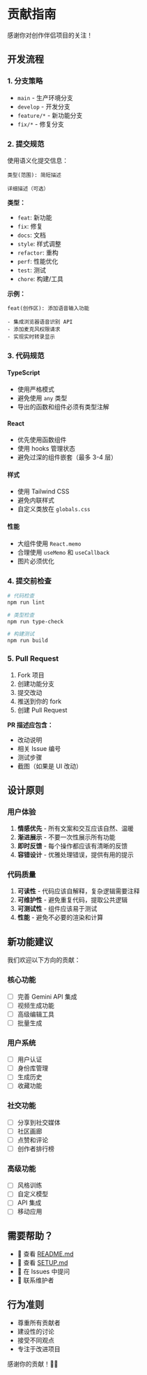 # 贡献指南

感谢你对创作伴侣项目的关注！

## 开发流程

### 1. 分支策略

- `main` - 生产环境分支
- `develop` - 开发分支
- `feature/*` - 新功能分支
- `fix/*` - 修复分支

### 2. 提交规范

使用语义化提交信息：

```
类型(范围): 简短描述

详细描述（可选）
```

**类型：**
- `feat`: 新功能
- `fix`: 修复
- `docs`: 文档
- `style`: 样式调整
- `refactor`: 重构
- `perf`: 性能优化
- `test`: 测试
- `chore`: 构建/工具

**示例：**
```
feat(创作区): 添加语音输入功能

- 集成浏览器语音识别 API
- 添加麦克风权限请求
- 实现实时转录显示
```

### 3. 代码规范

#### TypeScript
- 使用严格模式
- 避免使用 `any` 类型
- 导出的函数和组件必须有类型注解

#### React
- 优先使用函数组件
- 使用 hooks 管理状态
- 避免过深的组件嵌套（最多 3-4 层）

#### 样式
- 使用 Tailwind CSS
- 避免内联样式
- 自定义类放在 `globals.css`

#### 性能
- 大组件使用 `React.memo`
- 合理使用 `useMemo` 和 `useCallback`
- 图片必须优化

### 4. 提交前检查

```bash
# 代码检查
npm run lint

# 类型检查
npm run type-check

# 构建测试
npm run build
```

### 5. Pull Request

1. Fork 项目
2. 创建功能分支
3. 提交改动
4. 推送到你的 fork
5. 创建 Pull Request

**PR 描述应包含：**
- 改动说明
- 相关 Issue 编号
- 测试步骤
- 截图（如果是 UI 改动）

## 设计原则

### 用户体验

1. **情感优先** - 所有文案和交互应该自然、温暖
2. **渐进展示** - 不要一次性展示所有功能
3. **即时反馈** - 每个操作都应该有清晰的反馈
4. **容错设计** - 优雅处理错误，提供有用的提示

### 代码质量

1. **可读性** - 代码应该自解释，复杂逻辑需要注释
2. **可维护性** - 避免重复代码，提取公共逻辑
3. **可测试性** - 组件应该易于测试
4. **性能** - 避免不必要的渲染和计算

## 新功能建议

我们欢迎以下方向的贡献：

### 核心功能
- [ ] 完善 Gemini API 集成
- [ ] 视频生成功能
- [ ] 高级编辑工具
- [ ] 批量生成

### 用户系统
- [ ] 用户认证
- [ ] 身份库管理
- [ ] 生成历史
- [ ] 收藏功能

### 社交功能
- [ ] 分享到社交媒体
- [ ] 社区画廊
- [ ] 点赞和评论
- [ ] 创作者排行榜

### 高级功能
- [ ] 风格训练
- [ ] 自定义模型
- [ ] API 集成
- [ ] 移动应用

## 需要帮助？

- 📖 查看 [README.md](./README.md)
- 🚀 查看 [SETUP.md](./SETUP.md)
- 💬 在 Issues 中提问
- 📧 联系维护者

## 行为准则

- 尊重所有贡献者
- 建设性的讨论
- 接受不同观点
- 专注于改进项目

感谢你的贡献！🎨✨

